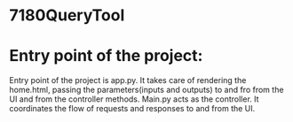 # 7180QueryTool

# Entry point of the project:
Entry point of the project is app.py. It takes care of rendering the home.html, passing the parameters(inputs and outputs) to and fro from the UI and from the controller methods. 
Main.py acts as the controller. It coordinates the flow of requests and responses to and from the UI. 



